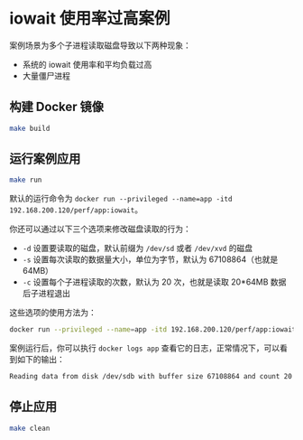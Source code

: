 # iowait 使用率过高案例

案例场景为多个子进程读取磁盘导致以下两种现象：

* 系统的 iowait 使用率和平均负载过高
* 大量僵尸进程

## 构建 Docker 镜像

```sh
make build
```

## 运行案例应用

```sh
make run
```

默认的运行命令为 `docker run --privileged --name=app -itd 192.168.200.120/perf/app:iowait`。

你还可以通过以下三个选项来修改磁盘读取的行为：

* `-d` 设置要读取的磁盘，默认前缀为 `/dev/sd` 或者 `/dev/xvd` 的磁盘
* `-s` 设置每次读取的数据量大小，单位为字节，默认为 67108864（也就是 64MB）
* `-c` 设置每个子进程读取的次数，默认为 20 次，也就是读取 20*64MB 数据后子进程退出

这些选项的使用方法为：

```sh
docker run --privileged --name=app -itd 192.168.200.120/perf/app:iowait /app -d /dev/sdb -s 67108864 -c 20
```

案例运行后，你可以执行 `docker logs app` 查看它的日志，正常情况下，可以看到如下的输出：

```sh
Reading data from disk /dev/sdb with buffer size 67108864 and count 20
```

## 停止应用

```sh
make clean
```
